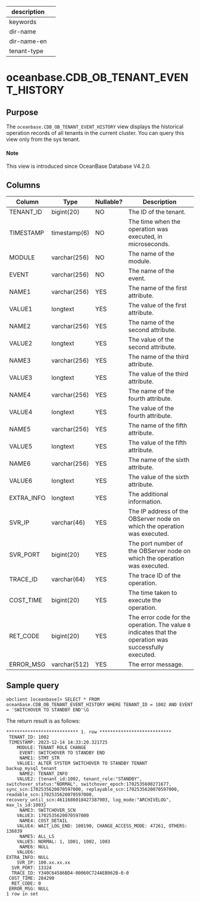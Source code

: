 |description||
|---|---|
|keywords||
|dir-name||
|dir-name-en||
|tenant-type||

# oceanbase.CDB_OB_TENANT_EVENT_HISTORY

## Purpose

The `oceanbase.CDB_OB_TENANT_EVENT_HISTORY` view displays the historical operation records of all tenants in the current cluster. You can query this view only from the sys tenant.

 <main id="notice" type='explain'>
 <h4>Note</h4>
 <p>This view is introduced since OceanBase Database V4.2.0. </p>
 </main>

## Columns

| Column | Type | Nullable? | Description |
|------------|--------------|-------------|-------------------------------------------|
| TENANT_ID | bigint(20) | NO | The ID of the tenant. |
| TIMESTAMP | timestamp(6) | NO | The time when the operation was executed, in microseconds. |
| MODULE | varchar(256) | NO | The name of the module. |
| EVENT | varchar(256) | NO | The name of the event. |
| NAME1 | varchar(256) | YES | The name of the first attribute. |
| VALUE1 | longtext | YES | The value of the first attribute. |
| NAME2 | varchar(256) | YES | The name of the second attribute. |
| VALUE2 | longtext | YES | The value of the second attribute. |
| NAME3 | varchar(256) | YES | The name of the third attribute. |
| VALUE3 | longtext | YES | The value of the third attribute. |
| NAME4 | varchar(256) | YES | The name of the fourth attribute. |
| VALUE4 | longtext | YES | The value of the fourth attribute. |
| NAME5 | varchar(256) | YES | The name of the fifth attribute. |
| VALUE5 | longtext | YES | The value of the fifth attribute. |
| NAME6 | varchar(256) | YES | The name of the sixth attribute. |
| VALUE6 | longtext | YES | The value of the sixth attribute. |
| EXTRA_INFO | longtext | YES | The additional information. |
| SVR_IP | varchar(46) | YES | The IP address of the OBServer node on which the operation was executed. |
| SVR_PORT | bigint(20) | YES | The port number of the OBServer node on which the operation was executed. |
| TRACE_ID | varchar(64) | YES | The trace ID of the operation. |
| COST_TIME | bigint(20) | YES | The time taken to execute the operation. |
| RET_CODE | bigint(20) | YES | The error code for the operation. The value `0` indicates that the operation was successfully executed. |
| ERROR_MSG | varchar(512) | YES | The error message. |

## Sample query

```shell
obclient [oceanbase]> SELECT * FROM oceanbase.CDB_OB_TENANT_EVENT_HISTORY WHERE TENANT_ID = 1002 AND EVENT = 'SWITCHOVER TO STANDBY END'\G
```

The return result is as follows:

```shell
*************************** 1. row ***************************
 TENANT_ID: 1002
 TIMESTAMP: 2023-12-14 14:33:20.321725
    MODULE: TENANT ROLE CHANGE
     EVENT: SWITCHOVER TO STANDBY END
     NAME1: STMT_STR
    VALUE1: ALTER SYSTEM SWITCHOVER TO STANDBY TENANT backup_mysql_tenant
     NAME2: TENANT_INFO
    VALUE2: {tenant_id:1002, tenant_role:"STANDBY", switchover_status:"NORMAL", switchover_epoch:1702535600271677, sync_scn:1702535620070597000, replayable_scn:1702535620070597000, readable_scn:1702535620070597000, recovery_until_scn:4611686018427387903, log_mode:"ARCHIVELOG", max_ls_id:1003}
     NAME3: SWITCHOVER_SCN
    VALUE3: 1702535620070597000
     NAME4: COST_DETAIL
    VALUE4: WAIT_LOG_END: 100190, CHANGE_ACCESS_MODE: 47261, OTHERS: 136839
     NAME5: ALL_LS
    VALUE5: NORMAL: 1, 1001, 1002, 1003
     NAME6: NULL
    VALUE6:
EXTRA_INFO: NULL
    SVR_IP: 100.xx.xx.xx
  SVR_PORT: 13324
  TRACE_ID: Y340C64586BD4-00060C724AEB962B-0-0
 COST_TIME: 284290
  RET_CODE: 0
 ERROR_MSG: NULL
1 row in set
```